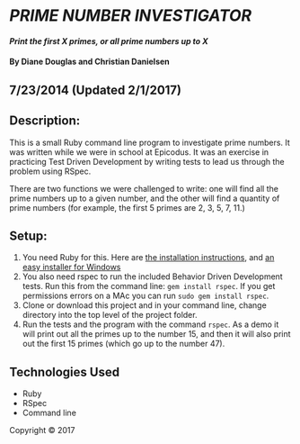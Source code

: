 # _PRIME NUMBER INVESTIGATOR_

#### _Print the first X primes, or all prime numbers up to X_

#### By Diane Douglas and Christian Danielsen

## 7/23/2014 (Updated 2/1/2017)

## Description:

This is a small Ruby command line program to investigate prime numbers. It was written while we were in school at Epicodus. It was an exercise in practicing Test Driven Development by writing tests to lead us through the problem using RSpec. 

There are two functions we were challenged to write: one will find all the prime numbers up to a given number, and the other will find a quantity of prime numbers (for example, the first 5 primes are 2, 3, 5, 7, 11.)

## Setup:

1. You need Ruby for this. Here are [the installation instructions](http://railsinstaller.org/en), and [an easy installer for Windows](http://rubyinstaller.org/)
2. You also need rspec to run the included Behavior Driven Development tests. Run this from the command line: `gem install rspec`. If you get permissions errors on a MAc you can run `sudo gem install rspec`. 
3. Clone or download this project and in your command line, change directory into the top level of the project folder. 
4. Run the tests and the program with the command `rspec`. As a demo it will print out all the primes up to the number 15, and then it will also print out the first 15 primes (which go up to the number 47).

## Technologies Used

* Ruby
* RSpec
* Command line

Copyright © 2017
